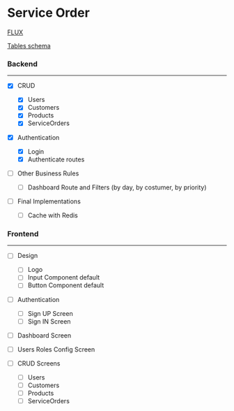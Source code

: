 # Service Order

[FLUX](https://whimsical.com/projeto-agora-vai-GVXWR3Z6FCVgDrurw2TGHL)

[Tables schema](https://www.google.com)

### Backend

---

- [x] CRUD

  - [x] Users
  - [x] Customers
  - [x] Products
  - [x] ServiceOrders

- [x] Authentication

  - [x] Login
  - [x] Authenticate routes

- [ ] Other Business Rules

  - [ ] Dashboard Route and Filters (by day, by costumer, by priority)

- [ ] Final Implementations

  - [ ] Cache with Redis

### Frontend

---

- [ ] Design

  - [ ] Logo
  - [ ] Input Component default
  - [ ] Button Component default

- [ ] Authentication

  - [ ] Sign UP Screen
  - [ ] Sign IN Screen

- [ ] Dashboard Screen

- [ ] Users Roles Config Screen

- [ ] CRUD Screens

  - [ ] Users
  - [ ] Customers
  - [ ] Products
  - [ ] ServiceOrders
